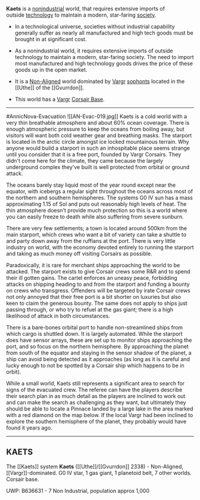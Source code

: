 **Kaets** is a [nonindustrial](https://wiki.travellerrpg.com/Nonindustrial_World "Nonindustrial World") world, that requires extensive imports of outside [technology](https://wiki.travellerrpg.com/Technology "Technology") to maintain a modern, star-faring [society](https://wiki.travellerrpg.com/Society "Society").

- In a technological universe, societies without industrial capability generally suffer as nearly all manufactured and high tech goods must be brought in at significant cost.
- As a nonindustrial world, it requires extensive imports of outside technology to maintain a modern, star-faring society. The need to import most manufactured and high technology goods drives the price of these goods up in the open market.
- It is a [Non-Aligned](https://wiki.travellerrpg.com/Non-Aligned "Non-Aligned") world dominated by [Vargr](https://wiki.travellerrpg.com/Vargr "Vargr") [sophonts](https://wiki.travellerrpg.com/Sophont "Sophont") located in the [[Uthe]] of the [[Gvurrdon]].

- This world has a [Vargr](https://wiki.travellerrpg.com/Vargr_Extents "Vargr Extents") [Corsair Base](https://wiki.travellerrpg.com/Corsair_Base "Corsair Base").

---
#AnnicNova-Evacuation
![[AN-Evac-019.jpg]]
Kaets is a cold world with a very thin breathable atmosphere and about 60% ocean coverage. There is enough atmospheric pressure to keep the oceans from boiling away, but visitors will want both cold weather gear and breathing masks. The starport is located in the arctic circle amongst ice locked mountainous terrain. Why anyone would build a starport in such an inhospitable place seems strange until you consider that it is a free port, founded by Vargr Corsairs. They didn't come here for the climate, they came because the largely underground complex they've built is well protected from orbital or ground attack.

The oceans barely stay liquid most of the year round except near the equator, with icebergs a regular sight throughout the oceans across most of the northern and southern hemispheres. The systems G0 IV sun has a mass approximating 1.15 of Sol and puts out reasonably high levels of heat. The thin atmosphere doesn't provide much protection so this is a world where you can easily freeze to death while also suffering from severe sunburn.

There are very few settlements; a town is located around 500km from the main starport, which crews who want a bit of variety can take a shuttle to and party down away from the ruffians at the port. There is very little industry on world, with the economy devoted entirely to running the starport and taking as much money off visiting Corsairs as possible.

Paradoxically, it is rare for merchant ships approaching the world to be attacked. The starport exists to give Corsair crews some R&R and to spend their ill gotten gains. The cartel enforces an uneasy peace, forbidding attacks on shipping heading to and from the starport and funding a bounty on crews who transgress. Offenders will be targeted by irate Corsair crews not only annoyed that their free port is a bit shorter on luxuries but also keen to claim the generous bounty. The same does not apply to ships just passing through, or who try to refuel at the gas giant; there is a high likelihood of attack in both circumstances.

There is a bare-bones orbital port to handle non-streamlined ships from which cargo is shuttled down. It is largely automated. While the starport does have sensor arrays, these are set up to monitor ships approaching the port, and so focus on the northern hemisphere. By approaching the planet from south of the equator and staying in the sensor shadow of the planet, a ship can avoid being detected as it approaches (as long as it is careful and lucky enough to not be spotted by a Corsair ship which happens to be in orbit).

While a small world, Kaets still represents a significant area to search for signs of the evacuated crew. The referee can have the players describe their search plan in as much detail as the players are inclined to work out and can make the search as challenging as they want, but ultimately they should be able to locate a Pinnace landed by a large lake in the area marked with a red diamond on the map below. If the local Vargr had been inclined to explore the southern hemisphere of the planet, they probably would have found it years ago.


---
## KAETS

The [[Kaets]] system
**Kaets** ([[Uthe]]/[[Gvurrdon]] 2338) - Non-Aligned, [[Vargr]]-dominated.
G0 IV star, 1 gas giant, 1 planetoid belt, 7 other worlds. Corsair base.

UWP: B636631 - 7 Non Industrial, population approx 1,000
